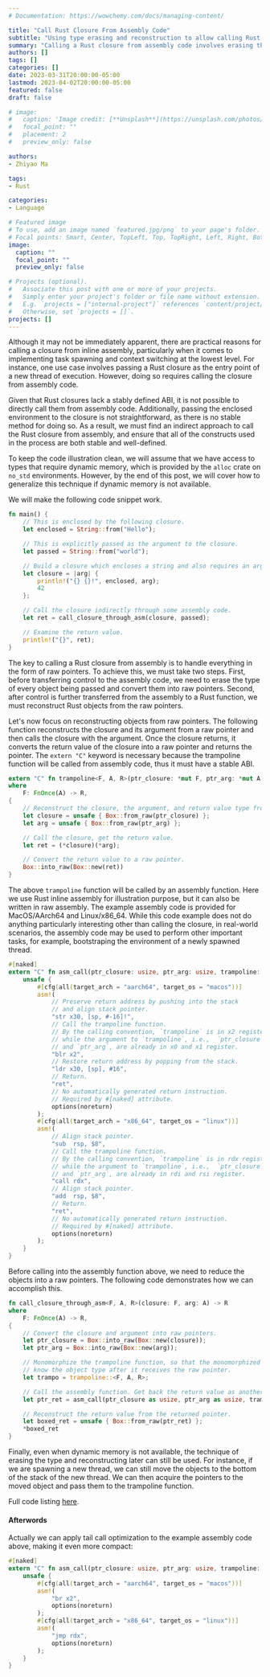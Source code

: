 ```yaml
---
# Documentation: https://wowchemy.com/docs/managing-content/

title: "Call Rust Closure From Assembly Code"
subtitle: "Using type erasing and reconstruction to allow calling Rust closure from assembly code."
summary: "Calling a Rust closure from assembly code involves erasing the type and converting everything into raw pointers before passing to the assembly code, and then reconstructing Rust objects from the raw pointers once control returns to Rust."
authors: []
tags: []
categories: []
date: 2023-03-31T20:00:00-05:00
lastmod: 2023-04-02T20:00:00-05:00
featured: false
draft: false

# image:
#   caption: 'Image credit: [**Unsplash**](https://unsplash.com/photos/CpkOjOcXdUY)'
#   focal_point: ""
#   placement: 2
#   preview_only: false

authors:
- Zhiyao Ma

tags:
- Rust

categories:
- Language

# Featured image
# To use, add an image named `featured.jpg/png` to your page's folder.
# Focal points: Smart, Center, TopLeft, Top, TopRight, Left, Right, BottomLeft, Bottom, BottomRight.
image:
  caption: ""
  focal_point: ""
  preview_only: false

# Projects (optional).
#   Associate this post with one or more of your projects.
#   Simply enter your project's folder or file name without extension.
#   E.g. `projects = ["internal-project"]` references `content/project/deep-learning/index.md`.
#   Otherwise, set `projects = []`.
projects: []
---
```


Although it may not be immediately apparent, there are practical reasons for calling a closure from inline assembly, particularly when it comes to implementing task spawning and context switching at the lowest level. For instance, one use case involves passing a Rust closure as the entry point of a new thread of execution. However, doing so requires calling the closure from assembly code.

Given that Rust closures lack a stably defined ABI, it is not possible to directly call them from assembly code. Additionally, passing the enclosed environment to the closure is not straightforward, as there is no stable method for doing so. As a result, we must find an indirect approach to call the Rust closure from assembly, and ensure that all of the constructs used in the process are both stable and well-defined.

To keep the code illustration clean, we will assume that we have access to types that require dynamic memory, which is provided by the `alloc` crate on `no_std` environments. However, by the end of this post, we will cover how to generalize this technique if dynamic memory is not available.

We will make the following code snippet work.

```rust
fn main() {
    // This is enclosed by the following closure.
    let enclosed = String::from("Hello");

    // This is explicitly passed as the argument to the closure.
    let passed = String::from("world");

    // Build a closure which encloses a string and also requires an argument.
    let closure = |arg| {
        println!("{} {}!", enclosed, arg);
        42
    };

    // Call the closure indirectly through some assembly code.
    let ret = call_closure_through_asm(closure, passed);

    // Examine the return value.
    println!("{}", ret);
}
```

The key to calling a Rust closure from assembly is to handle everything in the form of raw pointers. To achieve this, we must take two steps. First, before transferring control to the assembly code, we need to erase the type of every object being passed and convert them into raw pointers. Second, after control is further transferred from the assembly to a Rust function, we must reconstruct Rust objects from the raw pointers.

Let's now focus on reconstructing objects from raw pointers. The following function reconstructs the closure and its argument from a raw pointer and then calls the closure with the argument. Once the closure returns, it converts the return value of the closure into a raw pointer and returns the pointer. The `extern "C"` keyword is necessary because the trampoline function will be called from assembly code, thus it must have a stable ABI.

```rust
extern "C" fn trampoline<F, A, R>(ptr_closure: *mut F, ptr_arg: *mut A) -> *mut R
where
    F: FnOnce(A) -> R,
{
    // Reconstruct the closure, the argument, and return value type from the raw pointer.
    let closure = unsafe { Box::from_raw(ptr_closure) };
    let arg = unsafe { Box::from_raw(ptr_arg) };

    // Call the closure, get the return value.
    let ret = (*closure)(*arg);

    // Convert the return value to a raw pointer.
    Box::into_raw(Box::new(ret))
}
```

The above `trampoline` function will be called by an assembly function. Here we use Rust inline assembly for illustration purpose, but it can also be written in raw assembly. The example assembly code is provided for MacOS/AArch64 and Linux/x86_64. While this code example does not do anything particularly interesting other than calling the closure, in real-world scenarios, the assembly code may be used to perform other important tasks, for example, bootstraping the environment of a newly spawned thread.

```rust
#[naked]
extern "C" fn asm_call(ptr_closure: usize, ptr_arg: usize, trampoline: usize) -> usize {
    unsafe {
        #[cfg(all(target_arch = "aarch64", target_os = "macos"))]
        asm!(
            // Preserve return address by pushing into the stack
            // and align stack pointer.
            "str x30, [sp, #-16]!",
            // Call the trampoline function.
            // By the calling convention, `trampoline` is in x2 register,
            // while the argument to `trampoline`, i.e.,  `ptr_closure`
            // and `ptr_arg`, are already in x0 and x1 register.
            "blr x2",
            // Restore return address by popping from the stack.
            "ldr x30, [sp], #16",
            // Return.
            "ret",
            // No automatically generated return instruction.
            // Required by #[naked] attribute.
            options(noreturn)
        );
        #[cfg(all(target_arch = "x86_64", target_os = "linux"))]
        asm!(
            // Align stack pointer.
            "sub  rsp, $8",
            // Call the trampoline function.
            // By the calling convention, `trampoline` is in rdx register,
            // while the argument to `trampoline`, i.e.,  `ptr_closure`
            // and `ptr_arg`, are already in rdi and rsi register.
            "call rdx",
            // Align stack pointer.
            "add  rsp, $8",
            // Return.
            "ret",
            // No automatically generated return instruction.
            // Required by #[naked] attribute.
            options(noreturn)
        );
    }
}
```

Before calling into the assembly function above, we need to reduce the objects into a raw pointers. The following code demonstrates how we can accomplish this.

```rust
fn call_closure_through_asm<F, A, R>(closure: F, arg: A) -> R
where
    F: FnOnce(A) -> R,
{
    // Convert the closure and argument into raw pointers.
    let ptr_closure = Box::into_raw(Box::new(closure));
    let ptr_arg = Box::into_raw(Box::new(arg));

    // Monomorphize the trampoline function, so that the monomorphized version will
    // know the object type after it receives the raw pointer.
    let trampo = trampoline::<F, A, R>;

    // Call the assembly function. Get back the return value as another pointer.
    let ptr_ret = asm_call(ptr_closure as usize, ptr_arg as usize, trampo as usize) as *mut R;

    // Reconstruct the return value from the returned pointer.
    let boxed_ret = unsafe { Box::from_raw(ptr_ret) };
    *boxed_ret
}
```

Finally, even when dynamic memory is not available, the technique of erasing the type and reconstructing later can still be used. For instance, if we are spawning a new thread, we can still move the objects to the bottom of the stack of the new thread. We can then acquire the pointers to the moved object and pass them to the trampoline function.

Full code listing [here](./main.rs).

#### Afterwords

Actually we can apply tail call optimization to the example assembly code above, making it even more compact:
```rust
#[naked]
extern "C" fn asm_call(ptr_closure: usize, ptr_arg: usize, trampoline: usize) -> usize {
    unsafe {
        #[cfg(all(target_arch = "aarch64", target_os = "macos"))]
        asm!(
            "br x2",
            options(noreturn)
        );
        #[cfg(all(target_arch = "x86_64", target_os = "linux"))]
        asm!(
            "jmp rdx",
            options(noreturn)
        );
    }
}
```
